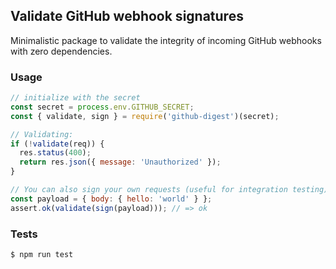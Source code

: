 ## Validate GitHub webhook signatures

Minimalistic package to validate the integrity of incoming GitHub webhooks with
zero dependencies.

### Usage

```js
// initialize with the secret
const secret = process.env.GITHUB_SECRET;
const { validate, sign } = require('github-digest')(secret);

// Validating:
if (!validate(req)) {
  res.status(400);
  return res.json({ message: 'Unauthorized' });
}

// You can also sign your own requests (useful for integration testing)
const payload = { body: { hello: 'world' } };
assert.ok(validate(sign(payload))); // => ok
```

### Tests

```sh
$ npm run test
```
